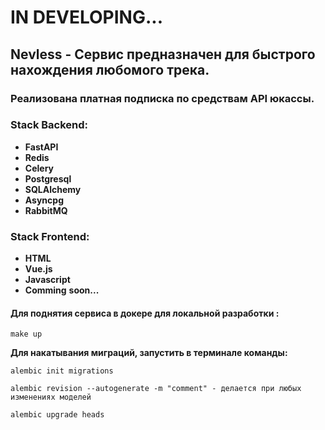 #  IN DEVELOPING...
## Nevless - Сервис предназначен для быстрого нахождения любомого трека.

### Реализована платная подписка по средствам API юкассы. 

### Stack Backend:
* **FastAPI**
* **Redis**
* **Celery**
* **Postgresql**
* **SQLAlchemy**
* **Asyncpg**
* **RabbitMQ**

### Stack Frontend:
* **HTML**
* **Vue.js**
* **Javascript**
* **Comming** **soon...**

#### Для поднятия сервиса в докере для локальной разработки :

`make up`

**Для накатывания миграций, запустить в терминале команды:**

`alembic init migrations`

`alembic revision --autogenerate -m "comment" - делается при любых изменениях моделей`

`alembic upgrade heads`
